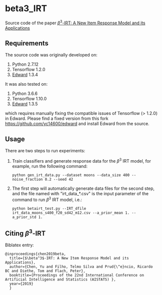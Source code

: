 # beta3_IRT
Source code of the paper [$\beta^3$-IRT: A New Item Response Model and its Applications](https://arxiv.org/abs/1903.04016)

## Requirements
The source code was originally developed on:
1. Python 2.7.12
2. Tensorflow 1.2.0 
3. [Edward](https://github.com/blei-lab/edward) 1.3.4

It was also tested on:
1. Python 3.6.6
2. Tensorflow 1.10.0
3. [Edward](https://github.com/blei-lab/edward) 1.3.5

which requires manually fixing the compatible issues of Tensorflow (> 1.2.0) in Edward. Please find a fixed version from this fork https://github.com/yc14600/edward and install Edward from the source.


## Usage

There are two steps to run experiments:
1. Train classifiers and generate response data for the $\beta^3$ IRT model, for example, run the following command:    
    ```
    python gen_irt_data.py --dataset moons --data_size 400 --noise_fraction 0.2 --seed 42
    ```

2. The first step will automatically generate data files for the second step, and the file named with \"irt_data_*.csv\" is the input parameter of the command to run $\beta^3$ IRT model, i.e.:
    ```
    python betairt_test.py --IRT_dfile irt_data_moons_s400_f20_sd42_m12.csv --a_prior_mean 1. --a_prior_std 1.  
    ```

## Citing $\beta^3$-IRT
Biblatex entry:
```
@inproceedings{chen2019beta,
  title={$\beta^3$-IRT: A New Item Response Model and its Applications},
  author={Chen, Yu and Filho, Telmo Silva and Prud{\^e}ncio, Ricardo BC and Diethe, Tom and Flach, Peter},
  booktitle={Proceedings of the 22nd International Conference on Artificial Intelligence and Statistics (AISTATS) },
  year={2019}
  }
```
